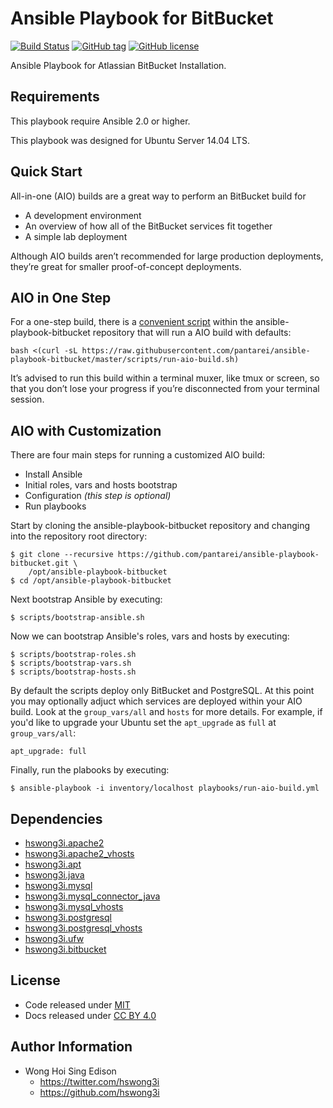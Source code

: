Ansible Playbook for BitBucket
==============================

[![Build Status](https://travis-ci.org/pantarei/ansible-playbook-bitbucket.svg?branch=master)](https://travis-ci.org/pantarei/ansible-playbook-bitbucket)
[![GitHub tag](https://img.shields.io/github/tag/pantarei/ansible-playbook-bitbucket.svg)](https://github.com/pantarei/ansible-playbook-bitbucket)
[![GitHub license](https://img.shields.io/github/license/pantarei/ansible-playbook-bitbucket.svg)](https://github.com/pantarei/ansible-playbook-bitbucket)

Ansible Playbook for Atlassian BitBucket Installation.

Requirements
------------

This playbook require Ansible 2.0 or higher.

This playbook was designed for Ubuntu Server 14.04 LTS.

Quick Start
-----------

All-in-one (AIO) builds are a great way to perform an BitBucket build
for

-   A development environment
-   An overview of how all of the BitBucket services fit together
-   A simple lab deployment

Although AIO builds aren’t recommended for large production deployments,
they’re great for smaller proof-of-concept deployments.

AIO in One Step
---------------

For a one-step build, there is a [convenient
script](https://raw.githubusercontent.com/pantarei/ansible-playbook-bitbucket/master/scripts/run-aio-build.sh)
within the ansible-playbook-bitbucket repository that will run a AIO
build with defaults:

    bash <(curl -sL https://raw.githubusercontent.com/pantarei/ansible-playbook-bitbucket/master/scripts/run-aio-build.sh)

It’s advised to run this build within a terminal muxer, like tmux or
screen, so that you don’t lose your progress if you’re disconnected from
your terminal session.

AIO with Customization
----------------------

There are four main steps for running a customized AIO build:

-   Install Ansible
-   Initial roles, vars and hosts bootstrap
-   Configuration *(this step is optional)*
-   Run playbooks

Start by cloning the ansible-playbook-bitbucket repository and changing
into the repository root directory:

    $ git clone --recursive https://github.com/pantarei/ansible-playbook-bitbucket.git \
        /opt/ansible-playbook-bitbucket
    $ cd /opt/ansible-playbook-bitbucket

Next bootstrap Ansible by executing:

    $ scripts/bootstrap-ansible.sh

Now we can bootstrap Ansible's roles, vars and hosts by executing:

    $ scripts/bootstrap-roles.sh
    $ scripts/bootstrap-vars.sh
    $ scripts/bootstrap-hosts.sh

By default the scripts deploy only BitBucket and PostgreSQL. At this
point you may optionally adjuct which services are deployed within your
AIO build. Look at the `group_vars/all` and `hosts` for more details.
For example, if you'd like to upgrade your Ubuntu set the
`apt_upgrade` as `full` at `group_vars/all`:

    apt_upgrade: full

Finally, run the plabooks by executing:

    $ ansible-playbook -i inventory/localhost playbooks/run-aio-build.yml

Dependencies
------------

-   [hswong3i.apache2](https://github.com/pantarei/ansible-role-apache2)
-   [hswong3i.apache2\_vhosts](https://github.com/pantarei/ansible-role-apache2-vhosts)
-   [hswong3i.apt](https://github.com/pantarei/ansible-role-apt)
-   [hswong3i.java](https://github.com/pantarei/ansible-role-java)
-   [hswong3i.mysql](https://github.com/pantarei/ansible-role-mysql)
-   [hswong3i.mysql\_connector\_java](https://github.com/pantarei/ansible-role-mysql-connector-java)
-   [hswong3i.mysql\_vhosts](https://github.com/pantarei/ansible-role-mysql-vhosts)
-   [hswong3i.postgresql](https://github.com/pantarei/ansible-role-postgresql)
-   [hswong3i.postgresql\_vhosts](https://github.com/pantarei/ansible-role-postgresql-vhosts)
-   [hswong3i.ufw](https://github.com/pantarei/ansible-role-ufw)
-   [hswong3i.bitbucket](https://github.com/pantarei/ansible-role-bitbucket)

License
-------

-   Code released under [MIT](https://github.com/hswong3i/ansible-playbook-bitbucket/blob/master/LICENSE)
-   Docs released under [CC BY 4.0](http://creativecommons.org/licenses/by/4.0/)

Author Information
------------------

-   Wong Hoi Sing Edison
    -   <https://twitter.com/hswong3i>
    -   <https://github.com/hswong3i>

